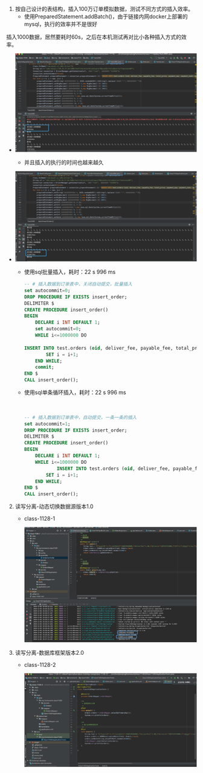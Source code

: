 1. 按自己设计的表结构，插入100万订单模拟数据，测试不同方式的插入效率。
   - 使用PreparedStatement.addBatch()，由于链接内网docker上部署的mysql，执行的效率并不是很好

插入1000数据，居然要耗时60s，之后在本机测试再对比小各种插入方式的效率。

   - ![1](./1.png)
        - 并且插入的执行的时间也越来越久

   - ![2](./2.png)	

        - 使用sql批量插入，耗时：22 s 996 ms

          ```sql
          -- # 插入数据到订单表中，关闭自动提交，批量插入
          set autocommit=0;
          DROP PROCEDURE IF EXISTS insert_order;
          DELIMITER $
          CREATE PROCEDURE insert_order()
          BEGIN
              DECLARE i INT DEFAULT 1;
              set autocommit=0;
              WHILE i<=1000000 DO
          
          INSERT INTO test.orders (oid, deliver_fee, payable_fee, total_price, payment_way, payment_cash, delivery, isConfirm, is_paiy, state, create_date, note, buyer_id) VALUES ('05053e0f16f9427db2637c8ab4d3b05f', 100.00, 100.00, 100.00, 1, 1, '2020-12-05 00:00:00', 1, 1, 1, '2020-12-05 00:00:00', '122', 1);
                  SET i = i+1;
              END WHILE;
              commit;
          END $
          CALL insert_order();
          ```

     - 使用sql单条循环插入，耗时：22 s 996 ms

       ```sql
       
       
       -- # 插入数据到订单表中，自动提交，一条一条的插入
       set autocommit=1;
       DROP PROCEDURE IF EXISTS insert_order;
       DELIMITER $
       CREATE PROCEDURE insert_order()
       BEGIN
           DECLARE i INT DEFAULT 1;
           WHILE i<=1000000 DO
                   INSERT INTO test.orders (oid, deliver_fee, payable_fee, total_price, payment_way, payment_cash, delivery, isConfirm, is_paiy, state, create_date, note, buyer_id) VALUES ('05053e0f16f9427db2637c8ab4d3b05f', 100.00, 100.00, 100.00, 1, 1, '2020-12-05 00:00:00', 1, 1, 1, '2020-12-05 00:00:00', '122', 1);
               SET i = i+1;
           END WHILE;
       END $
       CALL insert_order();
       
       ```

       

2. 读写分离-动态切换数据源版本1.0

   - class-1128-1

     ![1](./3.png)

3. 读写分离-数据库框架版本2.0

   - class-1128-2

     ![1](./4.png)